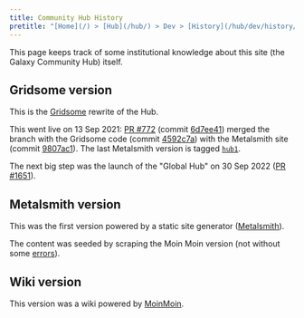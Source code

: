 ```yaml
---
title: Community Hub History
pretitle: "[Home](/) > [Hub](/hub/) > Dev > [History](/hub/dev/history/)"
---
```


This page keeps track of some institutional knowledge about this site (the Galaxy Community Hub) itself.

Gridsome version
----------------

This is the [Gridsome](https://gridsome.org/) rewrite of the Hub.

This went live on 13 Sep 2021: [PR #772](https://github.com/galaxyproject/galaxy-hub/pull/772) (commit [6d7ee41](https://github.com/galaxyproject/galaxy-hub/commit/6d7ee41062cbdca52588dd35fc3a3983575f8443)) merged the branch with the Gridsome code (commit [4592c7a](https://github.com/galaxyproject/galaxy-hub/commit/4592c7a28a953d82a2cea227dbe8d71ebbadab78)) with the Metalsmith site (commit [9807ac1](https://github.com/galaxyproject/galaxy-hub/commit/9807ac1bf8880fc7fac20b1809774796d0305cc2)). The last Metalsmith version is tagged [`hub1`](https://github.com/galaxyproject/galaxy-hub/releases/tag/hub1).

The next big step was the launch of the "Global Hub" on 30 Sep 2022 ([PR #1651](https://github.com/galaxyproject/galaxy-hub/pull/1651)).


Metalsmith version
------------------

This was the first version powered by a static site generator ([Metalsmith](https://metalsmith.io)).

The content was seeded by scraping the Moin Moin version (not without some [errors](https://github.com/galaxyproject/galaxy-hub/issues/690)).

Wiki version
------------

This version was a wiki powered by [MoinMoin](https://moinmo.in).
